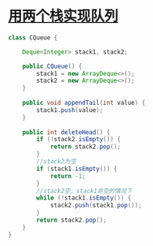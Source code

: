 # [用两个栈实现队列](https://leetcode-cn.com/problems/yong-liang-ge-zhan-shi-xian-dui-lie-lcof/)

```java
class CQueue {

    Deque<Integer> stack1, stack2;

    public CQueue() {
        stack1 = new ArrayDeque<>();
        stack2 = new ArrayDeque<>();
    }
    
    public void appendTail(int value) {
        stack1.push(value);
    }
    
    public int deleteHead() {
        if (!stack2.isEmpty()) {
            return stack2.pop();
        }
        //stack2为空
        if (stack1.isEmpty()) {
            return -1;
        }
        //stack2空，stack1非空的情况下
        while (!stack1.isEmpty()) {
            stack2.push(stack1.pop());
        }
        return stack2.pop();
    }
}
```

